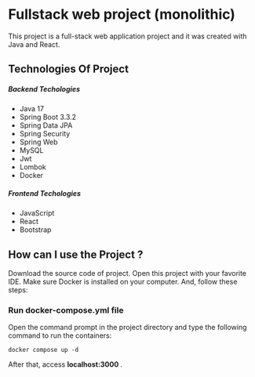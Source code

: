 # Fullstack web project (monolithic)
This project is a full-stack web application project
and it was created with Java and React.

## Technologies Of Project
<h5> Backend Techologies</h5>
<ul>
    <li>Java 17</li>
    <li>Spring Boot 3.3.2</li>
    <li>Spring Data JPA</li>
    <li>Spring Security</li>
    <li>Spring Web</li>
    <li>MySQL</li>
    <li>Jwt</li>
    <li>Lombok</li>
    <li>Docker</li>
</ul>
<h5> Frontend Techologies</h5>
<ul>
    <li>JavaScript</li>
    <li>React</li>
    <li>Bootstrap</li>
</ul>

## How can I use the Project ?
Download the source code of project. Open this project with your favorite IDE. Make sure Docker is installed on your computer. And, follow these steps:

<h3> Run docker-compose.yml file</h3>
<p>
 Open the command prompt in the project directory and type the following command to run the containers:

    docker compose up -d

After that, access <b> localhost:3000 </b>.

